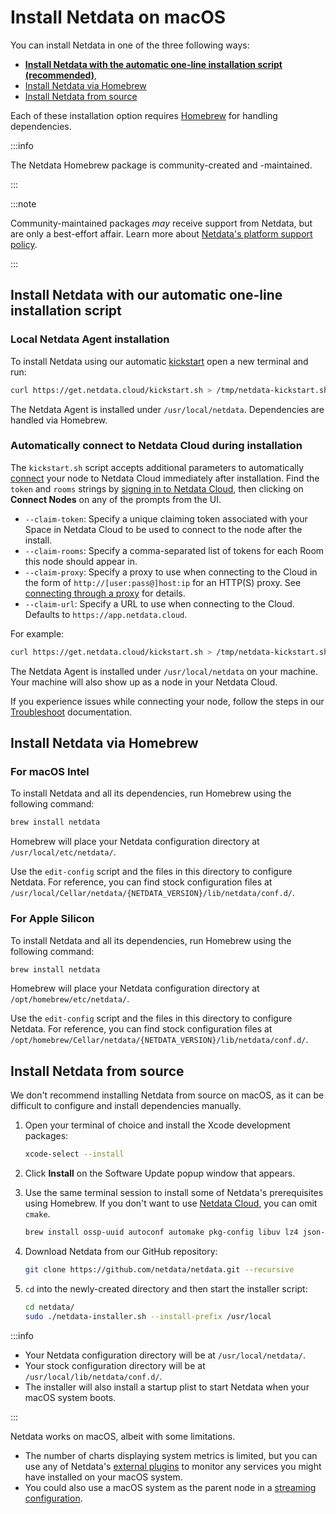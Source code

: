 # Install Netdata on macOS

You can install Netdata in one of the three following ways:

- **[Install Netdata with the automatic one-line installation script (recommended)](#install-netdata-with-our-automatic-one-line-installation-script)**,
- [Install Netdata via Homebrew](#install-netdata-via-homebrew)
- [Install Netdata from source](#install-netdata-from-source)

Each of these installation option requires [Homebrew](https://brew.sh/) for handling dependencies.

:::info

The Netdata Homebrew package is community-created and -maintained.

:::

:::note

Community-maintained packages _may_ receive support from Netdata, but are only a best-effort affair. Learn more about [Netdata's platform support policy](/docs/netdata-agent/versions-and-platforms.md).

:::

## Install Netdata with our automatic one-line installation script

### Local Netdata Agent installation

To install Netdata using our automatic [kickstart](/packaging/installer/methods/kickstart.md) open a new terminal and run:

```bash
curl https://get.netdata.cloud/kickstart.sh > /tmp/netdata-kickstart.sh && sh /tmp/netdata-kickstart.sh
```

The Netdata Agent is installed under `/usr/local/netdata`. Dependencies are handled via Homebrew.

### Automatically connect to Netdata Cloud during installation

The `kickstart.sh` script accepts additional parameters to automatically [connect](/src/claim/README.md) your node to Netdata
Cloud immediately after installation. Find the `token` and `rooms` strings by [signing in to Netdata
Cloud](https://app.netdata.cloud/sign-in?cloudRoute=/spaces), then clicking on **Connect Nodes** on any of the prompts from the UI.

- `--claim-token`: Specify a unique claiming token associated with your Space in Netdata Cloud to be used to connect to the node
  after the install.
- `--claim-rooms`: Specify a comma-separated list of tokens for each Room this node should appear in.
- `--claim-proxy`: Specify a proxy to use when connecting to the Cloud in the form of `http://[user:pass@]host:ip` for an HTTP(S) proxy.
  See [connecting through a proxy](/src/claim/README.md#proxy-configuration) for details.
- `--claim-url`: Specify a URL to use when connecting to the Cloud. Defaults to `https://app.netdata.cloud`.

For example:

```bash
curl https://get.netdata.cloud/kickstart.sh > /tmp/netdata-kickstart.sh && sh /tmp/netdata-kickstart.sh --install-prefix /usr/local/ --claim-token TOKEN --claim-rooms ROOM1,ROOM2 --claim-url https://app.netdata.cloud
```

The Netdata Agent is installed under `/usr/local/netdata` on your machine. Your machine will also show up as a node in your Netdata Cloud.

If you experience issues while connecting your node, follow the steps in our [Troubleshoot](/src/claim/README.md#troubleshooting) documentation.

## Install Netdata via Homebrew

### For macOS Intel

To install Netdata and all its dependencies, run Homebrew using the following command:

```sh
brew install netdata
```

Homebrew will place your Netdata configuration directory at `/usr/local/etc/netdata/`.

Use the `edit-config` script and the files in this directory to configure Netdata. For reference, you can find stock configuration files at `/usr/local/Cellar/netdata/{NETDATA_VERSION}/lib/netdata/conf.d/`.

### For Apple Silicon

To install Netdata and all its dependencies, run Homebrew using the following command:

```sh
brew install netdata
```

Homebrew will place your Netdata configuration directory at `/opt/homebrew/etc/netdata/`.

Use the `edit-config` script and the files in this directory to configure Netdata. For reference, you can find stock configuration files at `/opt/homebrew/Cellar/netdata/{NETDATA_VERSION}/lib/netdata/conf.d/`.

## Install Netdata from source

We don't recommend installing Netdata from source on macOS, as it can be difficult to configure and install dependencies manually.

1. Open your terminal of choice and install the Xcode development packages:

   ```bash
   xcode-select --install
   ```

2. Click **Install** on the Software Update popup window that appears.
3. Use the same terminal session to install some of Netdata's prerequisites using Homebrew. If you don't want to use [Netdata Cloud](/docs/netdata-cloud/README.md), you can omit `cmake`.

   ```bash
   brew install ossp-uuid autoconf automake pkg-config libuv lz4 json-c openssl libtool cmake
   ```

4. Download Netdata from our GitHub repository:

   ```bash
   git clone https://github.com/netdata/netdata.git --recursive
   ```

5. `cd` into the newly-created directory and then start the installer script:

   ```bash
   cd netdata/
   sudo ./netdata-installer.sh --install-prefix /usr/local
   ```

:::info

- Your Netdata configuration directory will be at `/usr/local/netdata/`.
- Your stock configuration directory will be at `/usr/local/lib/netdata/conf.d/`.
- The installer will also install a startup plist to start Netdata when your macOS system boots.

:::

Netdata works on macOS, albeit with some limitations.

- The number of charts displaying system metrics is limited, but you can use any of Netdata's [external plugins](/src/plugins.d/README.md) to monitor any services you might have installed on your macOS system.
- You could also use a macOS system as the parent node in a [streaming configuration](/src/streaming/README.md).
